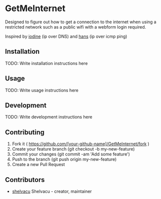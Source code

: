 # GetMeInternet

Designed to figure out how to get a connection to the internet when using a restricted network such as a public wifi with a webform login required.

Inspired by [iodine](http://code.kryo.se/iodine/) (ip over DNS) and [hans](http://code.gerade.org/hans/) (ip over icmp ping)

## Installation

TODO: Write installation instructions here

## Usage

TODO: Write usage instructions here

## Development

TODO: Write development instructions here

## Contributing

1. Fork it ( https://github.com/[your-github-name]/GetMeInternet/fork )
2. Create your feature branch (git checkout -b my-new-feature)
3. Commit your changes (git commit -am 'Add some feature')
4. Push to the branch (git push origin my-new-feature)
5. Create a new Pull Request

## Contributors

- [shelvacu](https://github.com/shelvacu) Shelvacu - creator, maintainer
